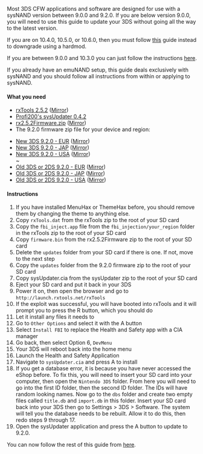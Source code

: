 Most 3DS CFW applications and software are designed for use with a sysNAND version between 9.0.0 and 9.2.0. If you are below version 9.0.0, you will need to use this guide to update your 3DS without going all the way to the latest version.    

If you are on 10.4.0, 10.5.0, or 10.6.0, then you must follow [this](https://github.com/Plailect/plailect.github.io/wiki/Hardmod) guide instead to downgrade using a hardmod.    
  
If you are between 9.0.0 and 10.3.0 you can just follow the instructions [here](https://github.com/Plailect/plailect.github.io/wiki/Get-Started).

If you already have an emuNAND setup, this guide deals exclusively with sysNAND and you should follow all instructions from within or applying to sysNAND.

#### What you need

* [rxTools 2.5.2](https://github.com/roxas75/rxTools/releases/download/2.5.2/release.rar) ([Mirror](http://rxtools.net/php/downloads.php?dl=rxTools%20v2.5.2))
* [Profi200's sysUpdater 0.4.2](https://github.com/profi200/sysUpdater/releases/tag/0.4.2)
* [rx2.5.2Firmware.zip](https://mega.nz/#!R4NVDArR!JtYTyIiQNBWAdS5yWMow_HCpiZm2Rm2LsyPceY3uDTo) ([Mirror](https://drive.google.com/file/d/0BzPfvjeuhqoDZDB3RXBlWVJkYkU/view?usp=sharing))
* The 9.2.0 firmware zip file for your device and region:
    
 +    [New 3DS 9.2.0 - EUR]() ([Mirror]())    
 +    [New 3DS 9.2.0 - JAP]() ([Mirror]())    
 +    [New 3DS 9.2.0 - USA]() ([Mirror]())    
 ~
 +    [Old 3DS or 2DS 9.2.0 - EUR]() ([Mirror]())    
 +    [Old 3DS or 2DS 9.2.0 - JAP]() ([Mirror]())    
 +    [Old 3DS or 2DS 9.2.0 - USA]() ([Mirror]())    

#### Instructions

1. If you have installed MenuHax or ThemeHax before, you should remove them by changing the theme to anything else.
2. Copy `rxTools.dat` from the rxTools zip to the root of your SD card
3. Copy the `fbi_inject.app` file from the `fbi_injection/your_region` folder in the rxTools zip to the root of your SD card
4. Copy `firmware.bin` from the rx2.5.2Firmware zip to the root of your SD card
5. Delete the `updates` folder from your SD card if there is one. If not, move to the next step
6. Copy the `updates` folder from the 9.2.0 firmware zip to the root of your SD card
7. Copy sysUpdater.cia from the sysUpdater zip to the root of your SD card
8. Eject your SD card and put it back in your 3DS
9. Power it on, then open the browser and go to `http://launch.rxtools.net/rxTools`
10. If the exploit was successful, you will have booted into rxTools and it will prompt you to press the R button, which you should do
11. Let it install any files it needs to
12. Go to `Other Options` and select it with the A button
13. Select `Install FBI` to replace the Health and Safety app with a CIA manager
14. Go back, then select Option 6, `DevMenu`
15. Your 3DS will reboot back into the home menu
16. Launch the Health and Safety Application
17. Navigate to `sysUpdater.cia` and press A to install
18. If you get a database error, it is because you have never accessed the eShop before. To fix this, you will need to insert your SD card into your computer, then open the `Nintendo 3DS` folder. From here you will need to go into the first ID folder, then the second ID folder. The IDs will have random looking names. Now go to the `dbs` folder and create two empty files called `title.db` and `import.db` in this folder. Insert your SD card back into your 3DS then go to Settings > 3DS > Software. The system will tell you the database needs to be rebuilt. Allow it to do this, then redo steps 9 through 17.
19. Open the sysUpdater application and press the A button to update to 9.2.0.

You can now follow the rest of this guide from [here](https://github.com/Plailect/plailect.github.io/wiki/Get-Started).